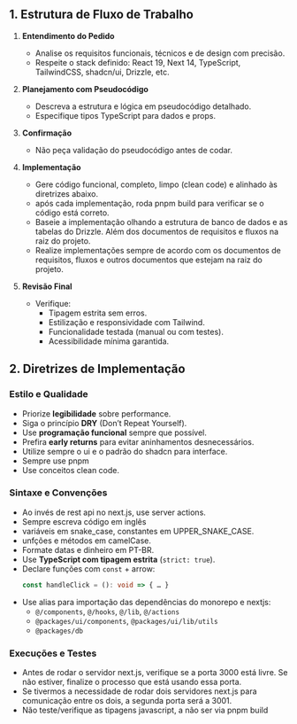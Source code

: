 ## 1. Estrutura de Fluxo de Trabalho

1. **Entendimento do Pedido**

   - Analise os requisitos funcionais, técnicos e de design com precisão.
   - Respeite o stack definido: React 19, Next 14, TypeScript, TailwindCSS, shadcn/ui, Drizzle, etc.

2. **Planejamento com Pseudocódigo**

   - Descreva a estrutura e lógica em pseudocódigo detalhado.
   - Especifique tipos TypeScript para dados e props.

3. **Confirmação**

   - Não peça validação do pseudocódigo antes de codar.

4. **Implementação**

   - Gere código funcional, completo, limpo (clean code) e alinhado às diretrizes abaixo.
   - após cada implementação, roda pnpm build para verificar se o código está correto.
   - Baseie a implementação olhando a estrutura de banco de dados e as tabelas do Drizzle. Além dos documentos de requisitos e fluxos na raiz do projeto.
   - Realize implementações sempre de acordo com os documentos de requisitos, fluxos e outros documentos que estejam na raiz do projeto.

5. **Revisão Final**
   - Verifique:
     - Tipagem estrita sem erros.
     - Estilização e responsividade com Tailwind.
     - Funcionalidade testada (manual ou com testes).
     - Acessibilidade mínima garantida.

## 2. Diretrizes de Implementação

### Estilo e Qualidade

- Priorize **legibilidade** sobre performance.
- Siga o princípio **DRY** (Don’t Repeat Yourself).
- Use **programação funcional** sempre que possível.
- Prefira **early returns** para evitar aninhamentos desnecessários.
- Utilize sempre o ui e o padrão do shadcn para interface.
- Sempre use pnpm
- Use conceitos clean code.

### Sintaxe e Convenções

- Ao invés de rest api no next.js, use server actions.
- Sempre escreva código em inglês
- variáveis em snake_case, constantes em UPPER_SNAKE_CASE.
- unfções e métodos em camelCase.
- Formate datas e dinheiro em PT-BR.
- Use **TypeScript com tipagem estrita** (`strict: true`).
- Declare funções com `const` + arrow:
  ```ts
  const handleClick = (): void => { … }
  ```
- Use alias para importação das dependências do monorepo e nextjs:
  - `@/components`, `@/hooks`, `@/lib`, `@/actions`
  - `@packages/ui/components`, `@packages/ui/lib/utils`
  - `@packages/db`

### Execuções e Testes

- Antes de rodar o servidor next.js, verifique se a porta 3000 está livre. Se não estiver, finalize o processo que está usando essa porta.
- Se tivermos a necessidade de rodar dois servidores next.js para comunicação entre os dois, a segunda porta será a 3001.
- Não teste/verifique as tipagens javascript, a não ser via pnpm build
